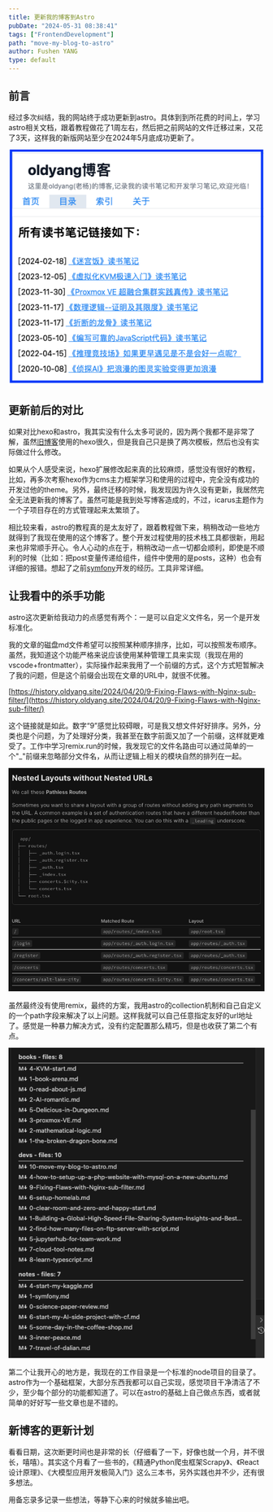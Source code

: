 ```yaml
---
title: 更新我的博客到Astro
pubDate: "2024-05-31 08:38:41"
tags: ["FrontendDevelopment"]
path: "move-my-blog-to-astro"
author: Fushen YANG
type: default
---
```


## 前言

经过多次纠结，我的网站终于成功更新到astro。具体到到所花费的时间上，学习astro相关文档，跟着教程做花了1周左右，然后把之前网站的文件迁移过来，又花了3天，这样我的新版网站至少在2024年5月底成功更新了。

![新更新首页非常清爽，给人一种“我会写的有多又快的错觉”，哈哈哈](10/astro-blog-front.png)

## 更新前后的对比

如果对比hexo和astro，我其实没有什么太多可说的，因为两个我都不是非常了解，虽然[旧博客](http://history.oldyang.site)使用的hexo很久，但是我自己只是换了两次模板，然后也没有实际做过什么修改。

如果从个人感受来说，hexo扩展修改起来真的比较麻烦，感觉没有很好的教程，比如，再多次考察hexo作为cms主力框架学习和使用的过程中，完全没有成功的开发过他的theme。另外，最终迁移的时候，我发现因为许久没有更新，我居然完全无法更新我的博客了。虽然可能是我到处写博客造成的，不过，icarus主题作为一个子项目存在的方式管理起来太繁琐了。

相比较来看，astro的教程真的是太友好了，跟着教程做下来，稍稍改动一些地方就得到了我现在使用的这个博客了。整个开发过程使用的技术栈工具都很新，用起来也非常顺手开心。令人心动的点在于，稍稍改动一点一切都会顺利，即使是不顺利的时候（比如：把post变量传递给组件，组件中使用的是posts，这种）也会有详细的报错。想起了之前[symfony](/symfony)开发的经历。工具非常详细。

## 让我看中的杀手功能

astro这次更新给我动力的点感觉有两个：一是可以自定义文件名，另一个是开发标准化。

我的文章的磁盘md文件希望可以按照某种顺序排序，比如，可以按照发布顺序。虽然，我知道这个功能严格来说应该使用某种管理工具来实现（我现在用的vscode+frontmatter），实际操作起来我用了一个前缀的方式，这个方式短暂解决了我的问题，但是这个前缀会出现在文章的URL中，就很不优雅。

[https://history.oldyang.site/2024/04/20/9-Fixing-Flaws-with-Nginx-sub-filter/](https://history.oldyang.site/2024/04/20/9-Fixing-Flaws-with-Nginx-sub-filter/)

这个链接就是如此。数字“9”感觉比较碍眼，可是我又想文件好好排序。另外，分类也是个问题，为了处理好分类，我甚至在数字前面又加了一个前缀，这样就更难受了。工作中学习remix.run的时候，我发现它的文件名路由可以通过简单的一个"_"前缀来忽略部分文件名，从而让逻辑上相关的模块自然的排列在一起。

![remix.run的文档](10/remix-run-route-doc.png)

虽然最终没有使用remix，最终的方案，我用astro的collection机制和自己自定义的一个path字段来解决了以上问题。这样我就可以自己任意指定友好的url地址了。感觉是一种暴力解决方式，没有约定配置那么精巧，但是也收获了第二个有点。

![这是目前的排序图片](10/article-list.png)

第二个让我开心的地方是，我现在的工作目录是一个标准的node项目的目录了。astro作为一个基础框架，大部分东西我都可以自己实现，感觉项目干净清洁了不少，至少每个部分的功能都知道了。可以在astro的基础上自己做点东西，或者就简单的好好写一些文章也是不错的。

## 新博客的更新计划

看看日期，这次断更时间也是非常的长（仔细看了一下，好像也就一个月，并不很长，嘻嘻）。其实这个月看了一些书的，《精通Python爬虫框架Scrapy》、《React设计原理》、《大模型应用开发极简入门》这么三本书，另外实践也并不少，还有很多想法。

用备忘录多记录一些想法，等静下心来的时候就多输出吧。
